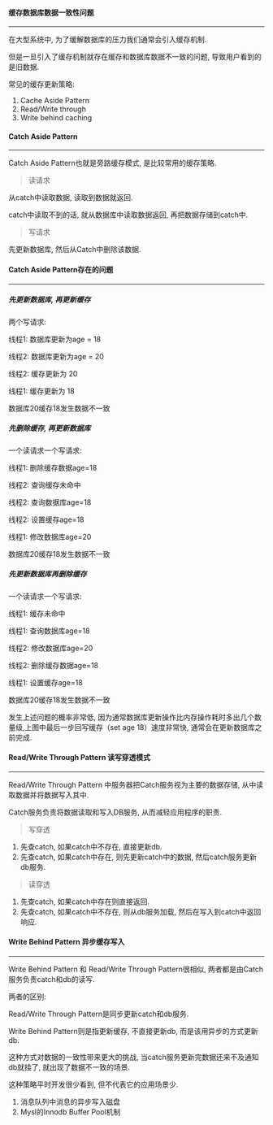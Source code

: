 #### 缓存数据库数据一致性问题

---

在大型系统中, 为了缓解数据库的压力我们通常会引入缓存机制.

但是一旦引入了缓存机制就存在缓存和数据库数据不一致的问题, 导致用户看到的是旧数据.

常见的缓存更新策略:

1. Cache Aside Pattern
2. Read/Write through
3. Write behind caching



#### Catch Aside Pattern

---

Catch Aside Pattern也就是旁路缓存模式, 是比较常用的缓存策略.

> 读请求

从catch中读取数据, 读取到数据就返回.

catch中读取不到的话, 就从数据库中读取数据返回, 再把数据存储到catch中.

> 写请求

先更新数据库, 然后从Catch中删除该数据.



#### Catch Aside Pattern存在的问题

---

##### 先更新数据库, 再更新缓存

两个写请求:

线程1: 数据库更新为age = 18

线程2: 数据库更新为age = 20

线程2: 缓存更新为 20

线程1: 缓存更新为 18

数据库20缓存18发生数据不一致

##### 先删除缓存, 再更新数据库

一个读请求一个写请求:

线程1: 删除缓存数据age=18

线程2: 查询缓存未命中

线程2: 查询数据库age=18

线程2: 设置缓存age=18

线程1: 修改数据库age=20

数据库20缓存18发生数据不一致

##### 先更新数据库再删除缓存

一个读请求一个写请求:

线程1: 缓存未命中

线程1: 查询数据库age=18

线程2: 修改数据库age=20

线程2: 删除缓存数据age=18

线程1: 设置缓存age=18

数据库20缓存18发生数据不一致

发生上述问题的概率非常低, 因为通常数据库更新操作比内存操作耗时多出几个数量级,上图中最后一步回写缓存（set age 18）速度非常快, 通常会在更新数据库之前完成.



#### Read/Write Through Pattern 读写穿透模式

---

Read/Write Through Pattern 中服务器把Catch服务视为主要的数据存储, 从中读取数据并将数据写入其中.

Catch服务负责将数据读取和写入DB服务, 从而减轻应用程序的职责.

> 写穿透

1. 先查catch, 如果catch中不存在, 直接更新db.
2. 先查catch, 如果catch中存在, 则先更新catch中的数据, 然后catch服务更新db服务.

> 读穿透

1. 先查catch, 如果catch中存在则直接返回.
2. 先查catch, 如果catch中不存在, 则从db服务加载, 然后在写入到catch中返回响应.



#### Write Behind Pattern 异步缓存写入

---

Write Behind Pattern 和 Read/Write Through Pattern很相似, 两者都是由Catch服务负责catch和db的读写.

两者的区别:

Read/Write Through Pattern是同步更新catch和db服务.

Write Behind Pattern则是指更新缓存, 不直接更新db, 而是该用异步的方式更新db.

这种方式对数据的一致性带来更大的挑战, 当catch服务更新完数据还来不及通知db就挂了, 就出现了数据不一致的场景.

这种策略平时开发很少看到, 但不代表它的应用场景少.

1. 消息队列中消息的异步写入磁盘
2. Mysl的Innodb Buffer Pool机制









































































